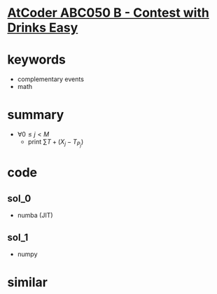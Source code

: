# [AtCoder ABC050 B - Contest with Drinks Easy](https://atcoder.jp/contests/abc050/tasks/abc050_b)



# keywords 
- complementary events
- math

# summary 
- $\forall{0 \le j \lt M}$
  - print $\sum{T} + (X_j - T_{P_j})$

# code 
## sol_0
- numba (JIT)


## sol_1
- numpy

# similar 

